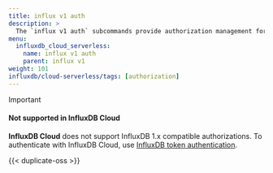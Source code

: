```yaml
---
title: influx v1 auth
description: >
  The `influx v1 auth` subcommands provide authorization management for the InfluxDB 1.x compatibility API.
menu:
  influxdb_cloud_serverless:
    name: influx v1 auth
    parent: influx v1
weight: 101
influxdb/cloud-serverless/tags: [authorization]
---
```


> [!Important]
>
> #### Not supported in InfluxDB Cloud
> **InfluxDB Cloud** does not support InfluxDB 1.x compatible authorizations.
> To authenticate with InfluxDB Cloud, use [InfluxDB token authentication](/influxdb/cloud-serverless/admin/tokens/).

{{< duplicate-oss >}}
